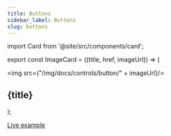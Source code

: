 ```yaml
---
title: Buttons
sidebar_label: Buttons
slug: buttons
---
```


import Card from '@site/src/components/card';

export const ImageCard = ({title, href, imageUrl}) => (
    <div className="col col--4 margin-bottom--lg">
      <Card href={href}>
        <img src={"/img/docs/controls/button/" + imageUrl}/>
        <h2>{title}</h2>
      </Card>
    </div>
);

[Live example](https://flet-controls-gallery.fly.dev/buttons)

<div className="margin-top--lg">
  <section className="row">
    <ImageCard title="Cupertino" href="/docs/controls/cupertinobutton" imageUrl="cupertino-button.png" />
    <ImageCard title="Elevated" href="/docs/controls/elevatedbutton" imageUrl="elevated-button.png" />
    <ImageCard title="Filled" href="/docs/controls/filledbutton" imageUrl="filled-button.png" />
    <ImageCard title="Filled Tonal" href="/docs/controls/filledtonalbutton" imageUrl="filled-tonal-button.png" />
    <ImageCard title="Floating Action" href="/docs/controls/floatingactionbutton" imageUrl="floating-action-button.png" />
    <ImageCard title="Icon Button" href="/docs/controls/iconbutton" imageUrl="icon-button.png" />
    <ImageCard title="Outlined" href="/docs/controls/outlinedbutton" imageUrl="outlined-button.png" />
    <ImageCard title="Popup Menu" href="/docs/controls/popupmenubutton" imageUrl="popup-menu.gif" />
    <ImageCard title="Text Button" href="/docs/controls/textbutton" imageUrl="text-button.png" />
  </section>
</div>